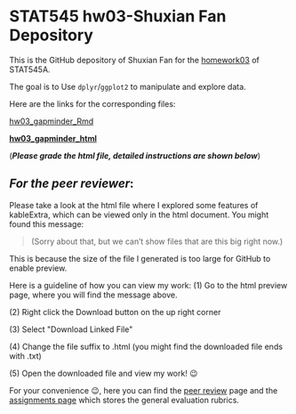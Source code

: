 # STAT545 hw03-Shuxian Fan Depository

This is the GitHub depository of Shuxian Fan for the [homework03](http://stat545.com/Classroom/assignments/hw03/hw03.html) of STAT545A.

The goal is to Use `dplyr`/`ggplot2` to manipulate and explore data. 

Here are the links for the corresponding files:

[hw03_gapminder_Rmd](https://github.com/STAT545-UBC-students/hw03-ShuxianFan/blob/master/hw03_gapminder.Rmd)

[**hw03_gapminder_html**](https://github.com/STAT545-UBC-students/hw03-ShuxianFan/blob/master/hw03_gapminder.html)

(_**Please grade the html file, detailed instructions are shown below**_)

## _For the peer reviewer_: 

Please take a look at the html file where I explored some features of kableExtra, which can be viewed only in the html document. You might found this message:

> (Sorry about that, but we can’t show files that are this big right now.)

This is because the size of the file I generated is too large for GitHub to enable preview.

Here is a guideline of how you can view my work:
(1) Go to the html preview page, where you will find the message above.

(2) Right click the Download button on the up right corner

(3) Select "Download Linked File"

(4) Change the file suffix to .html (you might find the downloaded file ends with .txt)

(5) Open the downloaded file and view my work! :wink:

For your convenience :wink:, here you can find the [peer review](http://stat545.com/Classroom/assignments/peer-review.html) page and the [assignments page](http://stat545.com/Classroom/assignments/) which stores the general evaluation rubrics.
